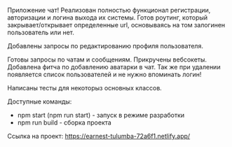 Приложение чат! Реализован полностью функционал регистрации, авторизации и логина выхода их системы. Готов роутинг, который закрывает/открывает определенные url, основываясь на том залогинен пользователь или нет.

Добавлены запросы по редактированию профиля пользователя.

Готовы запросы по чатам и сообщениям. Прикручены вебсокеты. Добавлена фитча по добавлению аватарки в чат. Так же при удалении появляется список пользователей и не нужно впоминать логин! 

Написаны тесты для некоторыз основных классов.

Доступные команды:

- npm start (npm run start) - запуск в режиме разработки
- npm run build - сборка проекта

Ссылка на проект: https://earnest-tulumba-72a6f1.netlify.app/ 
